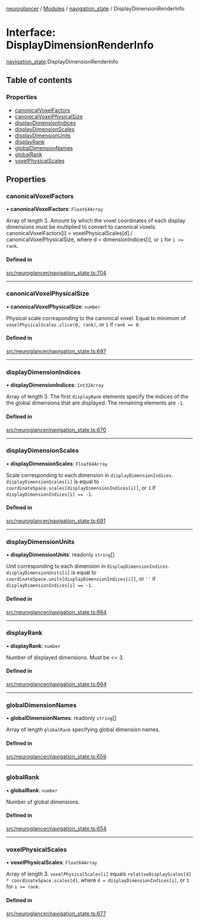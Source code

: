 [neuroglancer](../README.md) / [Modules](../modules.md) / [navigation\_state](../modules/navigation_state.md) / DisplayDimensionRenderInfo

# Interface: DisplayDimensionRenderInfo

[navigation_state](../modules/navigation_state.md).DisplayDimensionRenderInfo

## Table of contents

### Properties

- [canonicalVoxelFactors](navigation_state.DisplayDimensionRenderInfo.md#canonicalvoxelfactors)
- [canonicalVoxelPhysicalSize](navigation_state.DisplayDimensionRenderInfo.md#canonicalvoxelphysicalsize)
- [displayDimensionIndices](navigation_state.DisplayDimensionRenderInfo.md#displaydimensionindices)
- [displayDimensionScales](navigation_state.DisplayDimensionRenderInfo.md#displaydimensionscales)
- [displayDimensionUnits](navigation_state.DisplayDimensionRenderInfo.md#displaydimensionunits)
- [displayRank](navigation_state.DisplayDimensionRenderInfo.md#displayrank)
- [globalDimensionNames](navigation_state.DisplayDimensionRenderInfo.md#globaldimensionnames)
- [globalRank](navigation_state.DisplayDimensionRenderInfo.md#globalrank)
- [voxelPhysicalScales](navigation_state.DisplayDimensionRenderInfo.md#voxelphysicalscales)

## Properties

### canonicalVoxelFactors

• **canonicalVoxelFactors**: `Float64Array`

Array of length 3.  Amount by which the voxel coordinates of each display dimensions must be
multiplied to convert to canonical voxels.  canonicalVoxelFactors[i] = voxelPhysicalScales[d] /
canonicalVoxelPhysicalSize, where d = dimensionIndices[i], or `1` for `i >= rank`.

#### Defined in

[src/neuroglancer/navigation_state.ts:704](https://github.com/ActiveBrainAtlas2/neuroglancer/blob/540617bc/src/neuroglancer/navigation_state.ts#L704)

___

### canonicalVoxelPhysicalSize

• **canonicalVoxelPhysicalSize**: `number`

Physical scale corresponding to the canonical voxel.  Equal to minimum of
`voxelPhysicalScales.slice(0, rank)`, or `1` if `rank == 0`.

#### Defined in

[src/neuroglancer/navigation_state.ts:697](https://github.com/ActiveBrainAtlas2/neuroglancer/blob/540617bc/src/neuroglancer/navigation_state.ts#L697)

___

### displayDimensionIndices

• **displayDimensionIndices**: `Int32Array`

Array of length 3.  The first `displayRank` elements specify the indices of the the global
dimensions that are displayed.  The remaining elements are `-1`.

#### Defined in

[src/neuroglancer/navigation_state.ts:670](https://github.com/ActiveBrainAtlas2/neuroglancer/blob/540617bc/src/neuroglancer/navigation_state.ts#L670)

___

### displayDimensionScales

• **displayDimensionScales**: `Float64Array`

Scale corresponding to each dimension in `displayDimensionIndices`.
`displayDimensionScales[i]` is equal to `coordinateSpace.scales[displayDimensionIndices[i]]`,
or `1` if `displayDimensionIndices[i] == -1`.

#### Defined in

[src/neuroglancer/navigation_state.ts:691](https://github.com/ActiveBrainAtlas2/neuroglancer/blob/540617bc/src/neuroglancer/navigation_state.ts#L691)

___

### displayDimensionUnits

• **displayDimensionUnits**: readonly `string`[]

Unit corresponding to each dimension in `displayDimensionIndices`.  `displayDimensionUnits[i]`
is equal to `coordinateSpace.units[displayDimensionIndices[i]]`, or `''` if
`displayDimensionIndices[i] == -1`.

#### Defined in

[src/neuroglancer/navigation_state.ts:684](https://github.com/ActiveBrainAtlas2/neuroglancer/blob/540617bc/src/neuroglancer/navigation_state.ts#L684)

___

### displayRank

• **displayRank**: `number`

Number of displayed dimensions.  Must be <= 3.

#### Defined in

[src/neuroglancer/navigation_state.ts:664](https://github.com/ActiveBrainAtlas2/neuroglancer/blob/540617bc/src/neuroglancer/navigation_state.ts#L664)

___

### globalDimensionNames

• **globalDimensionNames**: readonly `string`[]

Array of length `globalRank` specifying global dimension names.

#### Defined in

[src/neuroglancer/navigation_state.ts:659](https://github.com/ActiveBrainAtlas2/neuroglancer/blob/540617bc/src/neuroglancer/navigation_state.ts#L659)

___

### globalRank

• **globalRank**: `number`

Number of global dimensions.

#### Defined in

[src/neuroglancer/navigation_state.ts:654](https://github.com/ActiveBrainAtlas2/neuroglancer/blob/540617bc/src/neuroglancer/navigation_state.ts#L654)

___

### voxelPhysicalScales

• **voxelPhysicalScales**: `Float64Array`

Array of length 3.  `voxelPhysicalScales[i]` equals
`relativeDisplayScales[d] * coordinateSpace.scales[d]`,
where `d = displayDimensionIndices[i]`, or `1` for `i >= rank`.

#### Defined in

[src/neuroglancer/navigation_state.ts:677](https://github.com/ActiveBrainAtlas2/neuroglancer/blob/540617bc/src/neuroglancer/navigation_state.ts#L677)

